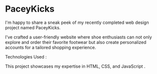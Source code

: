 # PaceyKicks

I'm happy to share a sneak peek of my recently completed web design project named PaceyKicks.

I've crafted a user-friendly website where shoe enthusiasts can not only explore and order their favorite footwear but also create personalized accounts for a tailored shopping experience.

Technologies Used :

This project showcases my expertise in HTML, CSS, and JavaScript .



